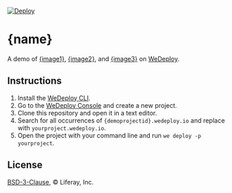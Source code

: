 [![Deploy](https://wedeploy.com/images/deploy.svg)](https://console.wedeploy.com/deploy?repo=https://github.com/wedeploy/demo-{repo})

# {name}

A demo of [{image1}](#), [{image2}](#), and [{image3}](#) on [WeDeploy](https://wedeploy.com/).

## Instructions

1. Install the [WeDeploy CLI](https://wedeploy.com/docs/intro/using-the-command-line/).
2. Go to the [WeDeploy Console](https://console.wedeploy.com) and create a new project.
3. Clone this repository and open it in a text editor.
4. Search for all occurrences of `{demoprojectid}.wedeploy.io` and replace with `yourproject.wedeploy.io`.
5. Open the project with your command line and run `we deploy -p yourproject`.

## License

[BSD-3-Clause](./LICENSE.md), © Liferay, Inc.
